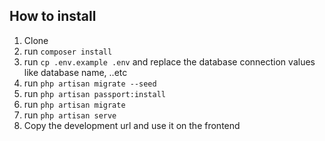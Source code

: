 ## How to install
1. Clone
2. run `composer install` 
3. run `cp .env.example .env` and replace the database connection values like database name, ..etc
4. run `php artisan migrate --seed`
5. run `php artisan passport:install`
6. run `php artisan migrate`
7. run `php artisan serve`
8. Copy the development url and use it on the frontend
